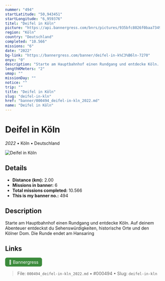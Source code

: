 ```yaml
---
nummer: "494"
startLatitude: "50,943451"
startLongitude: "6,959376"
titel: "Deifel in Köln"
picture: "https://api.bannergress.com/bnrs/pictures/935bfc8026f0baa734992c8f0e84f869"
region: "Köln"
country: "Deutschland"
completed: "10.566"
missions: "6"
date: "2022"
bg-link: "https://bannergress.com/banner/deifel-in-k%C3%B6ln-7270"
onyx: "0"
description: "Starte am Hauptbahnhof einen Rundgang und entdecke Köln. Auf deinem Abenteuer entdeckst du Sehenswürdigkeiten, historische Orte und den Kölner Dom. Die Runde endet am Hansaring"
lengthKMeters: "2"
umap: ""
missionDay: ""
notice: ""
trip: ""
title: "Deifel in Köln"
slug: "deifel-in-kln"
href: "banner/000494_deifel-in-kln_2022.md"
name: "Deifel in Köln"
---
```

# Deifel in Köln

*2022* • Köln • Deutschland

![Deifel in Köln](https://api.bannergress.com/bnrs/pictures/935bfc8026f0baa734992c8f0e84f869)



## Details
- **Distance (km):** 2.00
- **Missions in banner:** 6
- **Total missions completed:** 10.566
- **This is my banner no.:** 494



## Description
Starte am Hauptbahnhof einen Rundgang und entdecke Köln. Auf deinem Abenteuer entdeckst du Sehenswürdigkeiten, historische Orte und den Kölner Dom. Die Runde endet am Hansaring



## Links
<a href="https://bannergress.com/banner/deifel-in-k%C3%B6ln-7270" target="_blank" style="display:inline-block;margin-right:8px;padding:6px 12px;background:#3c8b3c;color:#fff;text-decoration:none;border-radius:6px;">🔗 Bannergress</a>



> File: `000494_deifel-in-kln_2022.md`
> • #000494
> • Slug: `deifel-in-kln`
